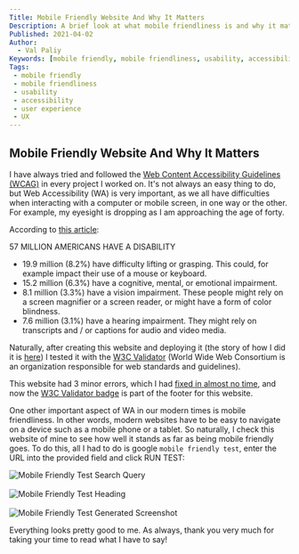 ```yaml
---
Title: Mobile Friendly Website And Why It Matters
Description: A brief look at what mobile friendliness is and why it matters.
Published: 2021-04-02
Author:
  - Val Paliy
Keywords: [mobile friendly, mobile friendliness, usability, accessibility,  user experience, UX]
Tags:
 - mobile friendly
 - mobile friendliness
 - usability
 - accessibility
 - user experience
 - UX
---
```

## Mobile Friendly Website And Why It Matters

I have always tried and followed the [Web Content Accessibility Guidelines (WCAG)](https://www.w3.org/WAI/standards-guidelines/wcag/) in every project I worked on. It's not always an easy thing to do, but Web Accessibility (WA) is very important, as we all have difficulties when interacting with a computer or mobile screen, in one way or the other. For example, my eyesight is dropping as I am approaching the age of forty.

According to [this article](https://www.interactiveaccessibility.com/accessibility-statistics#:~:text=57%20Million%20Americans%20have%20a%20Disability&text=Consider%20impairments%20that%20impact%20accessibility,websites%2C%20applications%2C%20and%20documents.):

57 MILLION AMERICANS HAVE A DISABILITY
- 19.9 million (8.2%) have difficulty lifting or grasping. This could, for example impact their use of a mouse or keyboard.
- 15.2 million (6.3%) have a cognitive, mental, or emotional impairment.
- 8.1 million (3.3%) have a vision impairment. These people might rely on a screen magnifier or a screen reader, or might have a form of color blindness.
- 7.6 million (3.1%) have a hearing impairment.  They might rely on transcripts and / or captions for audio and video media.

Naturally, after creating this website and deploying it (the story of how I did it is [here](https://valticus.cf/posts/how-to-deploy-on-netlify)) I tested it with the [W3C Validator](https://validator.w3.org/) (World Wide Web Consortium is an organization responsible for web standards and guidelines).

This website had 3 minor errors, which I had [fixed in almost no time](https://validator.w3.org/nu/?doc=https%3A%2F%2Fvalticus.cf%2F), and now the [W3C Validator badge](https://www.w3.org/QA/Tools/Icons) is part of the footer for this website.

One other important aspect of WA in our modern times is mobile friendliness. In other words, modern websites have to be easy to navigate on a device such as a mobile phone or a tablet. So naturally, I check this website of mine to see how well it stands as far as being mobile friendly goes. To do this, all I had to do is google `mobile friendly test`, enter the URL into the provided field and click RUN TEST:

<img src='/img/google-mobile-friendly-test0.png' alt='Mobile Friendly Test Search Query' title='Mobile Friendly Test Search Query' style='height:auto; max-width: 100%; border:none; display:block; align:center'>
<br />
<img src='/img/google-mobile-friendly-test1.png' alt='Mobile Friendly Test Heading' title='Mobile Friendly Test Heading' style='height:auto; max-width: 100%; border:none; display:block; align:center'>
<br /><img src='/img/google-mobile-friendly-test2.png' alt='Mobile Friendly Test Generated Screenshot' title='Mobile Friendly Test Generated Screenshot' style='height:auto; max-width: 100%; border:none; display:block; align:center'>

Everything looks pretty good to me. As always, thank you very much for taking your time to read what I have to say!